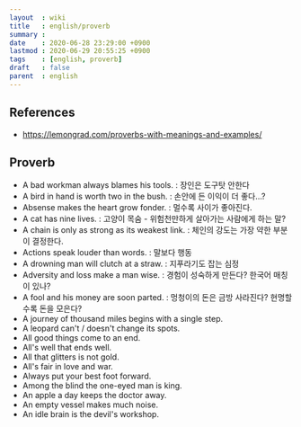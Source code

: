 ```yaml
---
layout  : wiki
title   : english/proverb
summary : 
date    : 2020-06-28 23:29:00 +0900
lastmod : 2020-06-29 20:55:25 +0900
tags    : [english, proverb]
draft   : false
parent  : english
---
```


## References
 * https://lemongrad.com/proverbs-with-meanings-and-examples/
## Proverb
 * A bad workman always blames his tools. : 장인은 도구탓 안한다
 * A bird in hand is worth two in the bush. : 손안에 든 이익이 더 좋다...?
 * Absense makes the heart grow fonder. : 멀수록 사이가 좋아진다.
 * A cat has nine lives. : 고양이 목숨 - 위험천만하게 살아가는 사람에게 하는 말?
 * A chain is only as strong as its weakest link. : 체인의 강도는 가장 약한 부분이 결정한다.
 * Actions speak louder than words. : 말보다 행동
 * A drowning man will clutch at a straw. : 지푸라기도 잡는 심정
 * Adversity and loss make a man wise. : 경험이 성숙하게 만든다? 한국어 매칭이 있나?
 * A fool and his money are soon parted. : 멍청이의 돈은 금방 사라진다? 현명할수록 돈을 모은다?
 * A journey of thousand miles begins with a single step.
 * A leopard can't / doesn't change its spots.
 * All good things come to an end.
 * All's well that ends well.
 * All that glitters is not gold.
 * All's fair in love and war.
 * Always put your best foot forward.
 * Among the blind the one-eyed man is king.
 * An apple a day keeps the doctor away.
 * An empty vessel makes much noise.
 * An idle brain is the devil's workshop.

